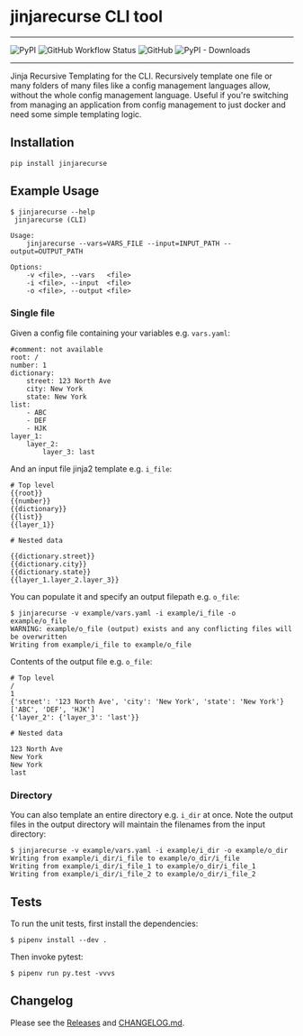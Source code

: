 # jinjarecurse CLI tool
_________________
![PyPI](https://img.shields.io/pypi/v/jinjarecurse?color=blue)
![GitHub Workflow Status](https://img.shields.io/github/workflow/status/diginc/jinja-recurse/Upload%20Python%20Package)
![GitHub](https://img.shields.io/github/license/diginc/jinja-recurse)
![PyPI - Downloads](https://img.shields.io/pypi/dm/jinjarecurse)
_________________

Jinja Recursive Templating for the CLI.  Recursively template one file or many
folders of many files like a config management languages allow, without the
whole config management language.  Useful if you're switching from managing an
application from config management to just docker and need some simple
templating logic.

## Installation

```
pip install jinjarecurse
```

## Example Usage

```
$ jinjarecurse --help
 jinjarecurse (CLI)

Usage:
    jinjarecurse --vars=VARS_FILE --input=INPUT_PATH --output=OUTPUT_PATH

Options:
    -v <file>, --vars   <file>
    -i <file>, --input  <file>
    -o <file>, --output <file>
```

### Single file

Given a config file containing your variables e.g. `vars.yaml`:

```
#comment: not available
root: /
number: 1
dictionary:
    street: 123 North Ave
    city: New York
    state: New York
list:
    - ABC
    - DEF
    - HJK
layer_1:
    layer_2:
        layer_3: last
```

And an input file jinja2 template e.g. `i_file`:

```
# Top level
{{root}}
{{number}}
{{dictionary}}
{{list}}
{{layer_1}}

# Nested data

{{dictionary.street}}
{{dictionary.city}}
{{dictionary.state}}
{{layer_1.layer_2.layer_3}}
```

You can populate it and specify an output filepath e.g. `o_file`:

```
$ jinjarecurse -v example/vars.yaml -i example/i_file -o example/o_file
WARNING: example/o_file (output) exists and any conflicting files will be overwritten
Writing from example/i_file to example/o_file
```

Contents of the output file e.g. `o_file`:

```
# Top level
/
1
{'street': '123 North Ave', 'city': 'New York', 'state': 'New York'}
['ABC', 'DEF', 'HJK']
{'layer_2': {'layer_3': 'last'}}

# Nested data

123 North Ave
New York
New York
last
```

### Directory

You can also template an entire directory e.g. `i_dir` at once. Note the
output files in the output directory will maintain the filenames from the
input directory:

```
$ jinjarecurse -v example/vars.yaml -i example/i_dir -o example/o_dir
Writing from example/i_dir/i_file to example/o_dir/i_file
Writing from example/i_dir/i_file_1 to example/o_dir/i_file_1
Writing from example/i_dir/i_file_2 to example/o_dir/i_file_2
```

## Tests

To run the unit tests, first install the dependencies:

```
$ pipenv install --dev .
```

Then invoke pytest:

```
$ pipenv run py.test -vvvs
```

## Changelog

Please see the [Releases](https://github.com/diginc/Jinja-Recurse/releases)
and [CHANGELOG.md](https://github.com/diginc/Jinja-Recurse/blob/master/CHANGELOG.md).
